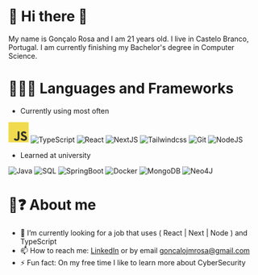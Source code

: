 # 🤗 Hi there 👋

My name is Gonçalo Rosa and I am 21 years old. I live in Castelo Branco, Portugal. I am currently finishing my Bachelor's degree in Computer Science.

# 🧑🏻‍💻 Languages and Frameworks

- Currently using most often
<p>
  <img alt="JavaScript" width="40px" src="https://raw.githubusercontent.com/github/explore/80688e429a7d4ef2fca1e82350fe8e3517d3494d/topics/javascript/javascript.png" />
  <img alt="TypeScript" width="40px" src="https://upload.wikimedia.org/wikipedia/commons/thumb/4/4c/Typescript_logo_2020.svg/2048px-Typescript_logo_2020.svg.png" />
  <img alt="React" width="40px" src="https://upload.wikimedia.org/wikipedia/commons/thumb/a/a7/React-icon.svg/2300px-React-icon.svg.png" />
  <img alt="NextJS" width="40px" src="https://www.svgrepo.com/show/354113/nextjs-icon.svg" />
  <img alt="Tailwindcss" width="40px" src="https://www.svgrepo.com/show/374118/tailwind.svg" />
  <img alt="Git" width="40px" src="https://cdn.jsdelivr.net/gh/devicons/devicon@latest/icons/git/git-original.svg" />
  <img alt="NodeJS" width="40px" src="https://cdn.jsdelivr.net/gh/devicons/devicon@latest/icons/nodejs/nodejs-original.svg" />
          
</p>

- Learned at university
<p>
  <img alt="Java" width="40px" src="https://cdn-icons-png.flaticon.com/512/226/226777.png" />
  <img alt="SQL" width="40px" src="https://cdn2.iconfinder.com/data/icons/programming-50/64/206_programming-sql-data-database-512.png" />
  <img alt="SpringBoot" width="40px" src="https://img.icons8.com/?size=256&id=90519&format=png" />
  <img alt="Docker" width="40px" src="https://cdn.jsdelivr.net/gh/devicons/devicon@latest/icons/docker/docker-original.svg" />
  <img alt="MongoDB" width="40px"src="https://cdn.jsdelivr.net/gh/devicons/devicon@latest/icons/mongodb/mongodb-original.svg" />
  <img alt="Neo4J" width="40px" src="https://cdn.jsdelivr.net/gh/devicons/devicon@latest/icons/neo4j/neo4j-original-wordmark.svg" />       
</p>


# 🔎❓ About me

- 🌱 I’m currently looking for a job that uses ( React | Next | Node ) and TypeScript
- 📫 How to reach me: [LinkedIn](https://www.linkedin.com/in/gon%C3%A7alo-rosa/)  or by email goncalojmrosa@gmail.com
- ⚡ Fun fact: On my free time I like to learn more about CyberSecurity 
